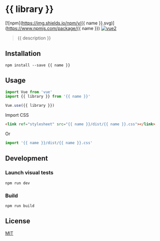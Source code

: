 # {{ library }}

[![npm](https://img.shields.io/npm/v/{{ name }}.svg)](https://www.npmjs.com/package/{{ name }}) [![vue2](https://img.shields.io/badge/vue-2.x-brightgreen.svg)](https://vuejs.org/)

> {{ description }}

## Installation

```
npm install --save {{ name }}
```

## Usage

``` js
import Vue from 'vue'
import {{ library }} from '{{ name }}'

Vue.use({{ library }})
```

Import CSS
``` html
<link ref="stylesheet" src="{{ name }}/dist/{{ name }}.css"></link>
```
Or
``` js
import '{{ name }}/dist/{{ name }}.css'
```

## Development

### Launch visual tests

```
npm run dev
```

### Build

```
npm run build
```

## License

[MIT](http://opensource.org/licenses/MIT)

